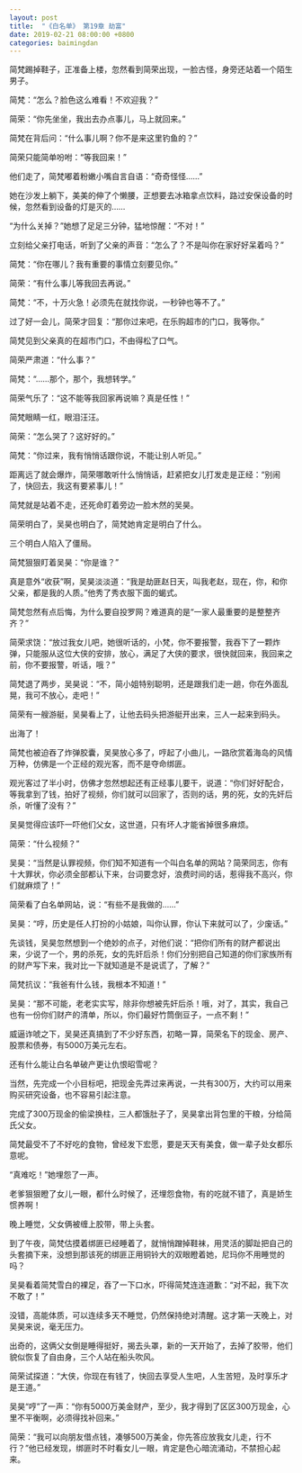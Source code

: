 ```yaml
---
layout: post
title:  "《白名单》 第19章 劫富"
date: 2019-02-21 08:00:00 +0800
categories: baimingdan
---
```

简梵踢掉鞋子，正准备上楼，忽然看到简荣出现，一脸古怪，身旁还站着一个陌生男子。

简梵：“怎么？脸色这么难看！不欢迎我？”

简荣：“你先坐坐，我出去办点事儿，马上就回来。”

简梵在背后问：“什么事儿啊？你不是来这里钓鱼的？”

简荣只能简单吩咐：“等我回来！”

他们走了，简梵嘟着粉嫩小嘴自言自语：“奇奇怪怪……”

她在沙发上躺下，美美的伸了个懒腰，正想要去冰箱拿点饮料，路过安保设备的时候，忽然看到设备的灯是灭的……

“为什么关掉？”她想了足足三分钟，猛地惊醒：“不对！”

立刻给父亲打电话，听到了父亲的声音：“怎么了？不是叫你在家好好呆着吗？”

简梵：“你在哪儿？我有重要的事情立刻要见你。”

简荣：“有什么事儿等我回去再说。”

简梵：“不，十万火急！必须先在就找你说，一秒钟也等不了。”

过了好一会儿，简荣才回复：“那你过来吧，在乐购超市的门口，我等你。”

简梵见到父亲真的在超市门口，不由得松了口气。

简荣严肃道：“什么事？”

简梵：“……那个，那个，我想转学。”

简荣气乐了：“这不能等我回家再说嘛？真是任性！”

简梵眼睛一红，眼泪汪汪。

简荣：“怎么哭了？这好好的。”

简梵：“你过来，我有悄悄话跟你说，不能让别人听见。”

距离远了就会爆炸，简荣哪敢听什么悄悄话，赶紧把女儿打发走是正经：“别闹了，快回去，我这有要紧事儿！”

简梵就是站着不走，还死命盯着旁边一脸木然的吴昊。

简荣明白了，吴昊也明白了，简梵她肯定是明白了什么。

三个明白人陷入了僵局。

简梵狠狠盯着吴昊：“你是谁？”

真是意外“收获”啊，吴昊淡淡道：“我是劫匪赵日天，叫我老赵，现在，你，和你父亲，都是我的人质。”他秀了秀衣服下面的蝎式。

简梵忽然有点后悔，为什么要自投罗网？难道真的是“一家人最重要的是整整齐齐？”

简荣求饶：“放过我女儿吧，她很听话的，小梵，你不要报警，我吞下了一颗炸弹，只能服从这位大侠的安排，放心，满足了大侠的要求，很快就回来，我回来之前，你不要报警，听话，哦？”

简梵退了两步，吴昊说：“不，简小姐特别聪明，还是跟我们走一趟，你在外面乱晃，我可不放心，走吧！”

简荣有一艘游艇，吴昊看上了，让他去码头把游艇开出来，三人一起来到码头。

出海了！

简梵也被迫吞了炸弹胶囊，吴昊放心多了，哼起了小曲儿，一路欣赏着海岛的风情万种，仿佛是一个正经的观光客，而不是夺命绑匪。

观光客过了半小时，仿佛才忽然想起还有正经事儿要干，说道：“你们好好配合，等我拿到了钱，拍好了视频，你们就可以回家了，否则的话，男的死，女的先奸后杀，听懂了没有？”

吴昊觉得应该吓一吓他们父女，这世道，只有坏人才能省掉很多麻烦。

简荣：“什么视频？”

吴昊：“当然是认罪视频，你们知不知道有一个叫白名单的网站？简荣同志，你有十大罪状，你必须全部都认下来，台词要念好，浪费时间的话，惹得我不高兴，你们就麻烦了！”

简荣看了白名单网站，说：“有些不是我做的……”

吴昊：“哼，历史是任人打扮的小姑娘，叫你认罪，你认下来就可以了，少废话。”

先谈钱，吴昊忽然想到一个绝妙的点子，对他们说：“把你们所有的财产都说出来，少说了一个，男的杀死，女的先奸后杀！你们分别把自己知道的你们家族所有的财产写下来，我对比一下就知道是不是说谎了，了解？”

简梵抗议：“我爸有什么钱，我根本不知道！”

吴昊：“那不可能，老老实实写，除非你想被先奸后杀！哦，对了，其实，我自己也有一份你们财产的清单，所以，你们最好竹筒倒豆子，一点不剩！”

威逼诈唬之下，吴昊还真搞到了不少好东西，初略一算，简荣名下的现金、房产、股票和债券，有5000万美元左右。

还有什么能让白名单破产更让仇恨昭雪呢？

当然，先完成一个小目标吧，把现金先弄过来再说，一共有300万，大约可以用来购买研究设备，也不容易引起注意。

完成了300万现金的偷梁换柱，三人都饿肚子了，吴昊拿出背包里的干粮，分给简氏父女。

简梵最受不了不好吃的食物，曾经发下宏愿，要是天天有美食，做一辈子处女都乐意呢。

“真难吃！”她埋怨了一声。

老爹狠狠瞪了女儿一眼，都什么时候了，还埋怨食物，有的吃就不错了，真是娇生惯养啊！

晚上睡觉，父女俩被缠上胶带，带上头套。

到了午夜，简梵估摸着绑匪已经睡着了，就悄悄蹭掉鞋袜，用灵活的脚趾把自己的头套摘下来，没想到那该死的绑匪正用铜铃大的双眼瞪着她，尼玛你不用睡觉的吗？

吴昊看着简梵雪白的裸足，吞了一下口水，吓得简梵连连道歉：“对不起，我下次不敢了！”

没错，高能体质，可以连续多天不睡觉，仍然保持绝对清醒。这才第一天晚上，对吴昊来说，毫无压力。

出奇的，这俩父女倒是睡得挺好，揭去头罩，新的一天开始了，去掉了胶带，他们貌似恢复了自由身，三个人站在船头吹风。

简荣试探道：“大侠，你现在有钱了，快回去享受人生吧，人生苦短，及时享乐才是王道。”

吴昊“哼”了一声：“你有5000万美金财产，至少，我才得到了区区300万现金，心里不平衡啊，必须得找补回来。”

简荣：“我可以向朋友借点钱，凑够500万美金，你先答应放我女儿走，行不行？”他已经发现，绑匪时不时看女儿一眼，肯定是色心暗流涌动，不禁担心起来。
